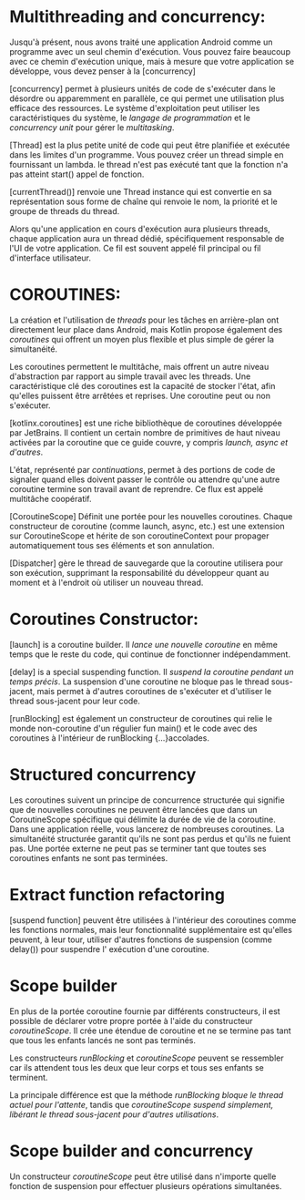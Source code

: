 # Multithreading and concurrency:
Jusqu'à présent, nous avons traité une application Android comme un programme avec un seul chemin d'exécution.
Vous pouvez faire beaucoup avec ce chemin d'exécution unique, mais à mesure que votre application se développe, vous
devez penser à la [concurrency]

[concurrency] permet à plusieurs unités de code de s'exécuter dans le désordre ou apparemment en parallèle,
ce qui permet une utilisation plus efficace des ressources.
Le système d'exploitation peut utiliser les caractéristiques du système, le _langage de programmation_ et le _concurrency unit_
pour gérer le _multitasking_.

[Thread] est la plus petite unité de code qui peut être planifiée et exécutée dans les limites d'un programme.
Vous pouvez créer un thread simple en fournissant un lambda.
le thread n'est pas exécuté tant que la fonction n'a pas atteint  start() appel de fonction.

[currentThread()] renvoie une Thread instance qui est convertie en sa représentation sous forme de chaîne qui renvoie le nom, la priorité et le groupe de threads du thread.

Alors qu'une application en cours d'exécution aura plusieurs threads, chaque application aura un thread dédié, spécifiquement
responsable de l'UI  de votre application. Ce fil est souvent appelé fil principal ou fil d'interface utilisateur.

# COROUTINES:
La création et l'utilisation de _threads_ pour les tâches en arrière-plan ont directement leur place dans Android,
mais Kotlin propose également des _coroutines_ qui offrent un moyen plus flexible et plus simple de gérer la simultanéité.

Les coroutines permettent le multitâche, mais offrent un autre niveau d'abstraction par rapport au simple travail avec les threads.
Une caractéristique clé des coroutines est la capacité de stocker l'état, afin qu'elles puissent être arrêtées et reprises.
Une coroutine peut ou non s'exécuter.

[kotlinx.coroutines] est une riche bibliothèque de coroutines développée par JetBrains.
Il contient un certain nombre de primitives de haut niveau activées par la coroutine que ce guide couvre, y compris 
_launch, async et d'autres_.

L'état, représenté par _continuations_, permet à des portions de code de signaler quand elles doivent passer le contrôle
ou attendre qu'une autre coroutine termine son travail avant de reprendre. Ce flux est appelé multitâche coopératif.

[CoroutineScope] Définit une portée pour les nouvelles coroutines. Chaque constructeur de coroutine (comme launch, async, etc.) 
est une extension sur CoroutineScope et hérite de son coroutineContext pour propager automatiquement tous ses éléments et son annulation.

[Dispatcher] gère le thread de sauvegarde que la coroutine utilisera pour son exécution, supprimant la responsabilité du développeur
quant au moment et à l'endroit où utiliser un nouveau thread.


# Coroutines Constructor:

[launch] is a coroutine builder.
Il _lance une nouvelle coroutine_ en même temps que le reste du code, qui continue de fonctionner indépendamment. 

[delay] is a special suspending function.
Il _suspend la coroutine pendant un temps précis_. La suspension d'une coroutine ne bloque pas le thread sous-jacent, 
mais permet à d'autres coroutines de s'exécuter et d'utiliser le thread sous-jacent pour leur code.

[runBlocking] est également un constructeur de coroutines qui relie le monde non-coroutine d'un régulier fun main() et 
le code avec des coroutines à l'intérieur de runBlocking {...}accolades.


# Structured concurrency
Les coroutines suivent un principe de concurrence structurée qui signifie que de nouvelles coroutines ne peuvent être lancées que 
dans un CoroutineScope spécifique qui délimite la durée de vie de la coroutine.
Dans une application réelle, vous lancerez de nombreuses coroutines. La simultanéité structurée garantit qu'ils ne sont 
pas perdus et qu'ils ne fuient pas. Une portée externe ne peut pas se terminer tant que toutes ses coroutines enfants ne sont pas terminées. 

# Extract function refactoring
[suspend function] peuvent être utilisées à l'intérieur des coroutines comme les fonctions normales, mais leur fonctionnalité supplémentaire 
est qu'elles peuvent, à leur tour, utiliser d'autres fonctions de suspension (comme delay()) pour suspendre l' exécution d'une coroutine.

# Scope builder
En plus de la portée coroutine fournie par différents constructeurs, il est possible de déclarer votre propre portée à l'aide du
constructeur _coroutineScope_. Il crée une étendue de coroutine et ne se termine pas tant que tous les enfants lancés ne sont pas terminés.

Les constructeurs _runBlocking_ et _coroutineScope_ peuvent se ressembler car ils attendent tous les deux que leur corps et tous ses enfants se terminent. 

La principale différence est que la méthode _runBlocking bloque le thread actuel pour l'attente_, tandis que _coroutineScope suspend simplement,
libérant le thread sous-jacent pour d'autres utilisations_. 

# Scope builder and concurrency
Un constructeur _coroutineScope_ peut être utilisé dans n'importe quelle fonction de suspension pour effectuer plusieurs opérations simultanées.